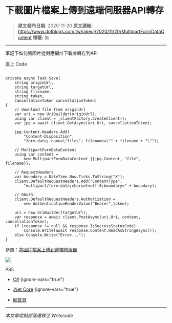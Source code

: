 # 下載圖片檔案上傳到遠端伺服器API轉存

> **原文發布日期:** 2020-11-20
> **原文連結:** https://www.dotblogs.com.tw/jakeuj/2020/11/20/MultipartFormDataContent
> **標籤:** 無

---

筆記下如何將圖片從對應網址下載並轉存到API

直上 Code

```

private async Task Save(
    string originUrl,
    string targetUrl,
    string filename,
    string token,
    CancellationToken cancellationToken)
{
    // download file from originUrl
    var uri = new UriBuilder(originUrl);
    using var client = _clientFactory.CreateClient();
    var jpg = await client.GetAsync(uri.Uri, cancellationToken);

    jpg.Content.Headers.Add(
        "Content-Disposition",
        "form-data; name=\"file\"; filename=\"" + filename + "\"");

    // MultipartFormDataContent
    using var content =
        new MultipartFormDataContent {{jpg.Content, "file", filename}};

    // RequestHeaders
    var boundary = DateTime.Now.Ticks.ToString("X");
    client.DefaultRequestHeaders.Add("ContentType",
        "multipart/form-data;charset=utf-8;boundary=" + boundary);

    // OAuth
    client.DefaultRequestHeaders.Authorization =
        new AuthenticationHeaderValue("Bearer",token);

    uri = new UriBuilder(targetUrl);
    var response = await client.PostAsync(uri.Uri, content, cancellationToken);
    if (response != null && response.IsSuccessStatusCode)
        Console.Write(await response.Content.ReadAsStringAsync());
    else Console.Write("Error...");
}
```

參照：[將圖片檔案上傳到遠端伺服器](https://csharpkh.blogspot.com/2019/05/CSharp-HttpClient-Upload-Image-Multipart-Content-MultipartFormDataContent.html)

![](https://card.psnprofiles.com/1/jakeuj.png)

PS5

* [C#](/jakeuj/Tags?qq=C%23)
{ignore-vars="true"}
* [.Net Core](/jakeuj/Tags?qq=.Net%20Core)
{ignore-vars="true"}

* [回首頁](/jakeuj)

---

*本文章從點部落遷移至 Writerside*
